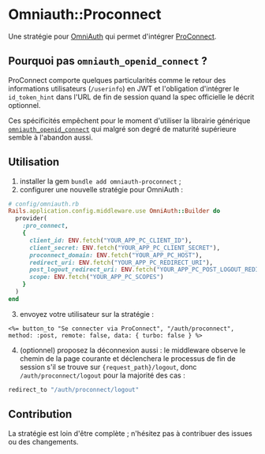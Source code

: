 # Omniauth::Proconnect

Une stratégie pour [OmniAuth](https://github.com/omniauth/omniauth)
qui permet d'intégrer [ProConnect](https://www.proconnect.gouv.fr/).

## Pourquoi pas `omniauth_openid_connect` ?

ProConnect comporte quelques particularités comme le retour des
informations utilisateurs (`/userinfo`) en JWT et l'obligation
d'intégrer le `id_token_hint` dans l'URL de fin de session quand la
spec officielle le décrit optionnel.

Ces spécificités empêchent pour le moment d'utiliser la librairie
générique
[`omniauth_openid_connect`](https://github.com/omniauth/omniauth_openid_connect)
qui malgré son degré de maturité supérieure semble à l'abandon aussi.

## Utilisation

1. installer la gem `bundle add omniauth-proconnect` ;
2. configurer une nouvelle stratégie pour OmniAuth :

```ruby
# config/omniauth.rb
Rails.application.config.middleware.use OmniAuth::Builder do
  provider(
    :pro_connect,
    {
      client_id: ENV.fetch("YOUR_APP_PC_CLIENT_ID"),
      client_secret: ENV.fetch("YOUR_APP_PC_CLIENT_SECRET"),
      proconnect_domain: ENV.fetch("YOUR_APP_PC_HOST"),
      redirect_uri: ENV.fetch("YOUR_APP_PC_REDIRECT_URI"),
      post_logout_redirect_uri: ENV.fetch("YOUR_APP_PC_POST_LOGOUT_REDIRECT_URI"),
      scope: ENV.fetch("YOUR_APP_PC_SCOPES")
    }
  )
end
```

3. envoyez votre utilisateur sur la stratégie :

```erb
<%= button_to "Se connecter via ProConnect", "/auth/proconnect", method: :post, remote: false, data: { turbo: false } %>
```

4. (optionnel) proposez la déconnexion aussi : le middleware observe
   le chemin de la page courante et déclenchera le processus de fin de
   session s'il se trouve sur `{request_path}/logout`, donc
   `/auth/proconnect/logout` pour la majorité des cas :

```ruby
redirect_to "/auth/proconnect/logout"
```

## Contribution

La stratégie est loin d'être complète ; n'hésitez pas à contribuer des
issues ou des changements.
